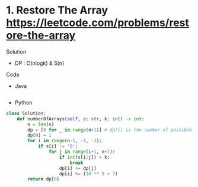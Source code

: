 # 1. Restore The Array https://leetcode.com/problems/restore-the-array

Solution

- DP : O(nlogk) & S(n)

Code

- Java

```java

```

- Python

```python
class Solution:
    def numberOfArrays(self, s: str, k: int) -> int:
        n = len(s)
        dp = [0 for _ in range(n+1)] # dp[i] is the number of possible arrays with s[i:]
        dp[n] = 1
        for i in range(n-1, -1, -1):
            if s[i] != '0':
                for j in range(i+1, n+1):
                    if int(s[i:j]) > k:
                        break
                    dp[i] += dp[j]
                    dp[i] %= (10 ** 9 + 7)
        return dp[0]
```
